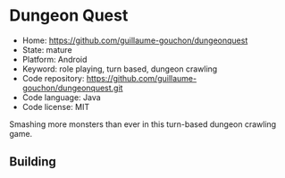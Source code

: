 # Dungeon Quest

- Home: https://github.com/guillaume-gouchon/dungeonquest
- State: mature
- Platform: Android
- Keyword: role playing, turn based, dungeon crawling
- Code repository: https://github.com/guillaume-gouchon/dungeonquest.git
- Code language: Java
- Code license: MIT

Smashing more monsters than ever in this turn-based dungeon crawling game.

## Building

